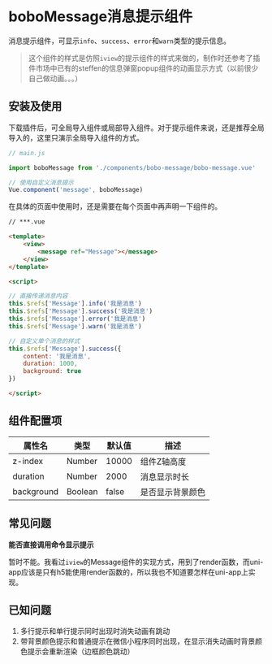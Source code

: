 # boboMessage消息提示组件

消息提示组件，可显示`info`、`success`、`error`和`warn`类型的提示信息。

> 这个组件的样式是仿照`iview`的提示组件的样式来做的，制作时还参考了插件市场中已有的steffen的信息弹窗popup组件的动画显示方式（以前很少自己做动画。。。）

## 安装及使用

下载插件后，可全局导入组件或局部导入组件。对于提示组件来说，还是推荐全局导入的，这里只演示全局导入组件的方式。

```js
// main.js

import boboMessage from './components/bobo-message/bobo-message.vue'

// 使用自定义消息提示
Vue.component('message', boboMessage)
```

在具体的页面中使用时，还是需要在每个页面中再声明一下组件的。

```html
// ***.vue

<template>
	<view>
		<message ref="Message"></message>
	</view>
</template>

<script>

// 直接传递消息内容
this.$refs['Message'].info('我是消息')
this.$refs['Message'].success('我是消息')
this.$refs['Message'].error('我是消息')
this.$refs['Message'].warn('我是消息')

// 自定义单个消息的样式
this.$refs['Message'].success({
	content: '我是消息',
	duration: 1000,
	background: true
})

</script>
```

## 组件配置项

| 属性名   | 类型   | 默认值 | 描述         |
| -------- | ------ | ------ | ------------ |
| z-index  | Number | 10000  | 组件Z轴高度  |
| duration | Number | 2000   | 消息显示时长 |
| background | Boolean | false   | 是否显示背景颜色 |

## 常见问题

**能否直接调用命令显示提示**

暂时不能。我看过`iview`的Message组件的实现方式，用到了render函数，而uni-app应该是只有h5能使用render函数的，所以我也不知道要怎样在uni-app上实现。

## 已知问题

1. 多行提示和单行提示同时出现时消失动画有跳动
2. 带背景颜色提示和普通提示在微信小程序同时出现，在显示消失动画时背景颜色提示会重新渲染（边框颜色跳动）